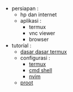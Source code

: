 - persiapan :
  - hp dan internet
  - aplikasi :
    - termux
    - vnc viewer
    - browser
- tutorial :
  - [dasar dasar termux](./dasar-dasar-termux)
  - configurasi :
    - [termux](./conf-termux)
    - [cmd shell](./shell)
    - [nvim](./nvim)
  - [proot](./proot)
